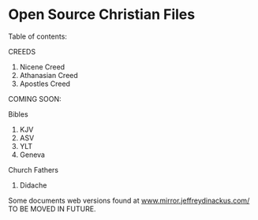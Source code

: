 # Open Source Christian Files

Table of contents:

CREEDS

1. Nicene Creed
2. Athanasian Creed
3. Apostles Creed


COMING SOON:

Bibles

1. KJV
2. ASV
3. YLT
4. Geneva

Church Fathers

1. Didache

Some documents web versions found at www.mirror.jeffreydinackus.com/ TO BE MOVED IN FUTURE. 
